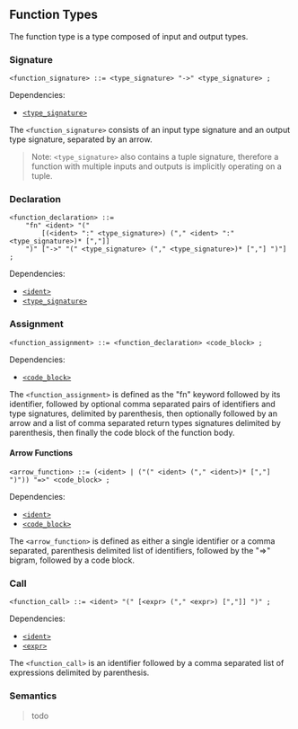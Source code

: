 ## Function Types

The function type is a type composed of input and output types.

### Signature

```ebnf
<function_signature> ::= <type_signature> "->" <type_signature> ;
```

Dependencies:

- [`<type_signature>`](assignment.md#signature)

The `<function_signature>` consists of an input type signature and an output type signature,
separated by an arrow.

> Note: `<type_signature>` also contains a tuple signature, therefore a function with multiple
> inputs and outputs is implicitly operating on a tuple.

### Declaration

```ebnf
<function_declaration> ::= 
    "fn" <ident> "("
        [(<ident> ":" <type_signature>) ("," <ident> ":" <type_signature>)* [","]]
    ")" ["->" "(" <type_signature> ("," <type_signature>)* [","] ")"] ;
```

Dependencies:

- [`<ident>`](../identifiers.md)
- [`<type_signature>`](assignment.md#signature)

### Assignment

```ebnf
<function_assignment> ::= <function_declaration> <code_block> ;
```

Dependencies:

- [`<code_block>`](../control-flow/code-block.md#declaration)

The `<function_assignment>` is defined as the "fn" keyword followed by its identifier, followed
by optional comma separated pairs of identifiers and type signatures, delimited by parenthesis, then
optionally followed by an arrow and a list of comma separated return types signatures delimited by
parenthesis, then finally the code block of the function body.

#### Arrow Functions

```ebnf
<arrow_function> ::= (<ident> | ("(" <ident> ("," <ident>)* [","] ")")) "=>" <code_block> ;
```

Dependencies:

- [`<ident>`](../identifiers.md)
- [`<code_block>`](../control-flow/code-block.md)

The `<arrow_function>` is defined as either a single identifier or a comma separated,
parenthesis delimited list of identifiers, followed by the "=>" bigram, followed by a code block.

### Call

```ebnf
<function_call> ::= <ident> "(" [<expr> ("," <expr>) [","]] ")" ;
```

Dependencies:

- [`<ident>`](../identifiers.md)
- [`<expr>`](../expressions.md)

The `<function_call>` is an identifier followed by a comma separated list of expressions delimited
by parenthesis.

### Semantics

> todo
